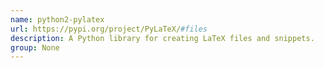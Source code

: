 ```yaml
---
name: python2-pylatex
url: https://pypi.org/project/PyLaTeX/#files
description: A Python library for creating LaTeX files and snippets.
group: None
---
```

